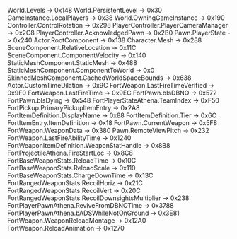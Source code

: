 World.Levels                                         ->   0x148
  World.PersistentLevel                                ->   0x30
  GameInstance.LocalPlayers                            ->   0x38
  World.OwningGameInstance                             ->   0x190
  Controller.ControlRotation                           ->   0x298
  PlayerController.PlayerCameraManager                 ->   0x2C8
  PlayerController.AcknowledgedPawn                    ->   0x2B0
  Pawn.PlayerState                                     ->   0x240
  Actor.RootComponent                                  ->   0x138
  Character.Mesh                                       ->   0x288
  SceneComponent.RelativeLocation                      ->   0x11C
  SceneComponent.ComponentVelocity                     ->   0x140
  StaticMeshComponent.StaticMesh                       ->   0x488
  StaticMeshComponent.ComponentToWorld                 ->   0x0
  SkinnedMeshComponent.CachedWorldSpaceBounds          ->   0x638
  Actor.CustomTimeDilation                             ->   0x9C
  FortWeapon.LastFireTimeVerified                      ->   0x9F0
  FortWeapon.LastFireTime                              ->   0x9EC
  FortPawn.bIsDBNO                                     ->   0x572
  FortPawn.bIsDying                                    ->   0x548
  FortPlayerStateAthena.TeamIndex                      ->   0xF50
  FortPickup.PrimaryPickupItemEntry                    ->   0x2A8
  FortItemDefinition.DisplayName                       ->   0x88
  FortItemDefinition.Tier                              ->   0x6C
  FortItemEntry.ItemDefinition                         ->   0x18
  FortPawn.CurrentWeapon                               ->   0x5F8
  FortWeapon.WeaponData                                ->   0x380
  Pawn.RemoteViewPitch                                 ->   0x232
  FortWeapon.LastFireAbilityTime                       ->   0x1240
  FortWeaponItemDefinition.WeaponStatHandle            ->   0x8B8
  FortProjectileAthena.FireStartLoc                    ->   0x8C8
  FortBaseWeaponStats.ReloadTime                       ->   0x10C
  FortBaseWeaponStats.ReloadScale                      ->   0x110
  FortBaseWeaponStats.ChargeDownTime                   ->   0x13C
  FortRangedWeaponStats.RecoilHoriz                    ->   0x21C
  FortRangedWeaponStats.RecoilVert                     ->   0x20C
  FortRangedWeaponStats.RecoilDownsightsMultiplier     ->   0x238
  FortPlayerPawnAthena.ReviveFromDBNOTime              ->   0x3788
  FortPlayerPawnAthena.bADSWhileNotOnGround            ->   0x3E81
  FortWeapon.WeaponReloadMontage                       ->   0x12A0
  FortWeapon.ReloadAnimation                           ->   0x1270
